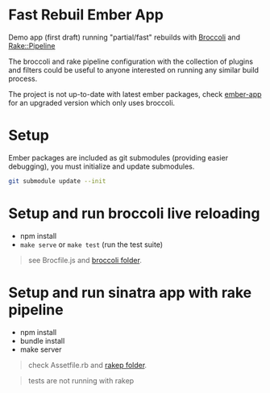 # Fast Rebuil Ember App

Demo app (first draft) running "partial/fast" rebuilds with [Broccoli](https://github.com/joliss/broccoli) and
[Rake::Pipeline](https://github.com/livingsocial/rake-pipeline)

The broccoli and rake pipeline configuration with the collection of plugins and filters could be
useful to anyone interested on running any similar build process.



The project is not up-to-date with latest ember packages, check [ember-app](https://github.com/ppcano/ember-app) for an upgraded version which only uses broccoli.

# Setup

Ember packages are included as git submodules (providing easier debugging), you must initialize and update submodules.

```sh
git submodule update --init
```



# Setup and run broccoli live reloading

- npm install
- `make serve` or `make test` (run the test suite)

> see Brocfile.js and [broccoli folder](https://github.com/ppcano/fast-rebuild-ember-app/tree/master/broccoli).


# Setup and run sinatra app with rake pipeline

- npm install
- bundle install
- make server

> check Assetfile.rb and [rakep
folder](https://github.com/ppcano/fast-rebuild-ember-app/tree/master/rakep).

> tests are not running with rakep

